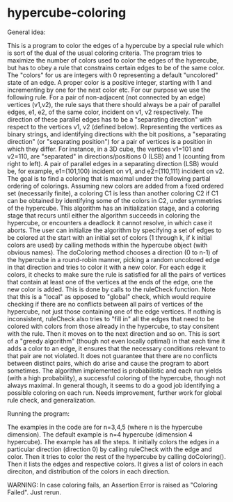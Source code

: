 hypercube-coloring
==================

General idea:

This is a program to color the edges of a hypercube by a special rule which is sort of the dual of the usual coloring criteria. The program tries to maximize the number of colors used to color the edges of the hypercube, but has to obey a rule that constrains certain edges to be of the same color. The "colors" for us are integers with 0 representing a default "uncolored" state of an edge. A proper color is a positive integer, starting with 1 and incrementing by one for the next color etc.  For our purpose we use the following rule.  For a pair of non-adjacent (not connected by an edge) vertices (v1,v2), the rule says that there should always be  a  pair of parallel edges, e1, e2, of the same color, incident on v1, v2 respectively. The direction of these parallel edges has to be a  "separating direction" with respect to the vertices v1, v2 (defined below). Representing the vertices as binary strings, and identifying directions with the bit positions, a  "separating direction" (or "separating position") for a pair of vertices is a position in which they differ. For instance, in a 3D cube, the vertices  v1=101 and v2=110,  are  "separated" in  directions/positions 0 (LSB) and 1 (counting from right to left). A pair of parallel edges in a separating direction (LSB) would be, for example, e1=(101,100)  incident on v1, and e2=(110,111) incident  on v2. The goal is to find a coloring that is maximal under the following  partial ordering of colorings. Assuming new colors are added from a fixed ordered set (necessarily finite), a coloring C1 is less than another coloring C2 if C1 can be obtained by identifying some of the colors in C2,  under symmetries of the hypercube. This algorithm has an initialization stage, and a coloring stage that recurs until either the algorithm succeeds in coloring the hypercube, or encounters a deadlock it cannot resolve, in which case it aborts. The user can  initialize the algorithm by specifying  a set of edges to be colored at the start with an initial set of colors (1 through k, if k initial colors are used) by calling methods within the hypercube object (with obvious names). The doColoring method chooses a direction (0 to n-1) of the hypercube in a round-robin manner, picking a random uncolored edge in that direction and tries to color it with a new color.  For each edge it colors, it checks to make sure the rule is satisfied for all the pairs of vertices that contain at least one of the vertices at the ends of the edge,  one the new color is added. This is done by calls to the ruleCheck function. Note that this is a "local" as opposed to "global" check,  which would require checking if there are no conflicts between all  pairs of vertices of the hypercube, not just those containing one of the edge vertices. If nothing is inconsistent, ruleCheck also tries to "fill in" all  the edges that need  to be colored with colors from those already in the hypercube, to stay consitent with the rule.  Then it moves on to the next direction and so on. This is sort of a "greedy algorithm" (though not even locally optimal)  in that each time it adds a color to an edge, it  ensures that the necessary conditions relevant to that pair are not violated. It does not guarantee that there are no conflicts between distinct  pairs, which do arise and cause the program to abort sometimes. The algorithm implemented is probabilistic and each run yields (with a high probability), a successful coloring of the hypercube, though not always maximal. In general though, it seems to do a good job identifying a possible coloring on each run. Needs improvement, further work for global rule check, and generalization.

Running the program:

The examples in the code are for n=3,4,5 (where n is the hypercube dimension). The default example is n=4 hypercube (dimension 4 hypercube). The example has all the steps. It initially colors the edges in a particular direction (direction 0) by calling ruleCheck with the edge and color. Then it tries to color the rest of the hypercube by calling doColoring(). Then it lists the edges and respective colors. It gives a list of colors in each direciton, and distribution of the colors in each direction.

WARNING: In case coloring fails, an Assertion Error is raised as "Coloring Failed". Just rerun.
